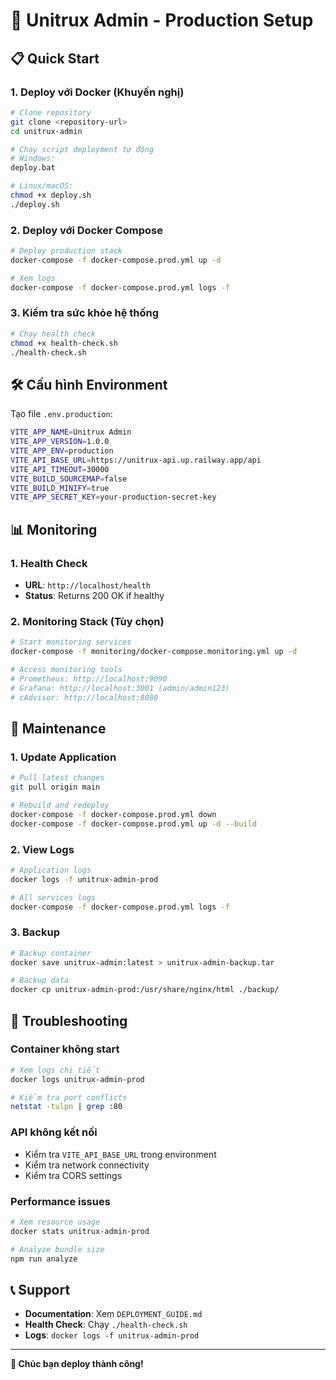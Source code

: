 # 🚀 Unitrux Admin - Production Setup

## 📋 Quick Start

### 1. Deploy với Docker (Khuyến nghị)

```bash
# Clone repository
git clone <repository-url>
cd unitrux-admin

# Chạy script deployment tự động
# Windows:
deploy.bat

# Linux/macOS:
chmod +x deploy.sh
./deploy.sh
```

### 2. Deploy với Docker Compose

```bash
# Deploy production stack
docker-compose -f docker-compose.prod.yml up -d

# Xem logs
docker-compose -f docker-compose.prod.yml logs -f
```

### 3. Kiểm tra sức khỏe hệ thống

```bash
# Chạy health check
chmod +x health-check.sh
./health-check.sh
```

## 🛠️ Cấu hình Environment

Tạo file `.env.production`:

```bash
VITE_APP_NAME=Unitrux Admin
VITE_APP_VERSION=1.0.0
VITE_APP_ENV=production
VITE_API_BASE_URL=https://unitrux-api.up.railway.app/api
VITE_API_TIMEOUT=30000
VITE_BUILD_SOURCEMAP=false
VITE_BUILD_MINIFY=true
VITE_APP_SECRET_KEY=your-production-secret-key
```

## 📊 Monitoring

### 1. Health Check
- **URL**: `http://localhost/health`
- **Status**: Returns 200 OK if healthy

### 2. Monitoring Stack (Tùy chọn)
```bash
# Start monitoring services
docker-compose -f monitoring/docker-compose.monitoring.yml up -d

# Access monitoring tools
# Prometheus: http://localhost:9090
# Grafana: http://localhost:3001 (admin/admin123)
# cAdvisor: http://localhost:8080
```

## 🔧 Maintenance

### 1. Update Application
```bash
# Pull latest changes
git pull origin main

# Rebuild and redeploy
docker-compose -f docker-compose.prod.yml down
docker-compose -f docker-compose.prod.yml up -d --build
```

### 2. View Logs
```bash
# Application logs
docker logs -f unitrux-admin-prod

# All services logs
docker-compose -f docker-compose.prod.yml logs -f
```

### 3. Backup
```bash
# Backup container
docker save unitrux-admin:latest > unitrux-admin-backup.tar

# Backup data
docker cp unitrux-admin-prod:/usr/share/nginx/html ./backup/
```

## 🚨 Troubleshooting

### Container không start
```bash
# Xem logs chi tiết
docker logs unitrux-admin-prod

# Kiểm tra port conflicts
netstat -tulpn | grep :80
```

### API không kết nối
- Kiểm tra `VITE_API_BASE_URL` trong environment
- Kiểm tra network connectivity
- Kiểm tra CORS settings

### Performance issues
```bash
# Xem resource usage
docker stats unitrux-admin-prod

# Analyze bundle size
npm run analyze
```

## 📞 Support

- **Documentation**: Xem `DEPLOYMENT_GUIDE.md`
- **Health Check**: Chạy `./health-check.sh`
- **Logs**: `docker logs -f unitrux-admin-prod`

---

**🎉 Chúc bạn deploy thành công!**

